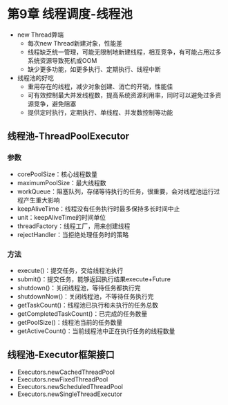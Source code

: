 # 第9章 线程调度-线程池

* new Thread弊端
  * 每次new Thread新建对象，性能差
  * 线程缺乏统一管理，可能无限制地新建线程，相互竞争，有可能占用过多系统资源导致死机或OOM
  * 缺少更多功能，如更多执行、定期执行、线程中断
* 线程池的好吃
  * 重用存在的线程，减少对象创建、消亡的开销，性能佳
  * 可有效控制最大并发线程数，提高系统资源利用率，同时可以避免过多资源竞争，避免阻塞
  * 提供定时执行，定期执行、单线程、并发数控制等功能

## 线程池-ThreadPoolExecutor

### 参数

* corePoolSize：核心线程数量
* maximumPoolSize：最大线程数
* workQueue：阻塞队列，存储等待执行的任务，很重要，会对线程池运行过程产生重大影响
* keepAliveTime：线程没有任务执行时最多保持多长时间中止
* unit：keepAliveTime的时间单位
* threadFactory：线程工厂，用来创建线程
* rejectHandler：当拒绝处理任务时的策略

### 方法

* execute()：提交任务，交给线程池执行
* submit()：提交任务，能够返回执行结果execute+Future
* shutdown()：关闭线程池，等待任务都执行完
* shutdownNow()：关闭线程池，不等待任务执行完
* getTaskCount()：线程池已执行和未执行的任务总数
* getCompletedTaskCount()：已完成的任务数量
* getPoolSize()：线程池当前的任务数量
* getActiveCount()：当前线程池中正在执行任务的线程数量

## 线程池-Executor框架接口

* Executors.newCachedThreadPool
* Executors.newFixedThreadPool
* Executors.newScheduledThreadPool
* Executors.newSingleThreadExecutor